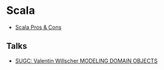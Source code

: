 # Scala

- [Scala Pros & Cons](../non-md/Scala_137068580.html)

## Talks

- [SUGC: Valentin Willscher MODELING DOMAIN OBJECTS](http://valentin.willscher.de/presentations/tagged-types-introduction/#/)
